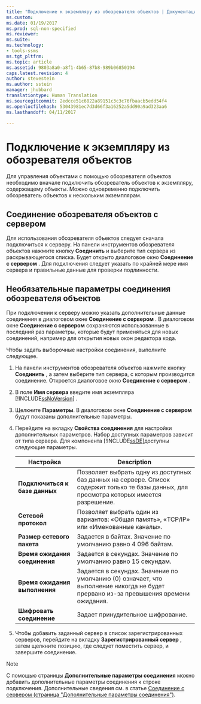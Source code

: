 ```yaml
---
title: "Подключение к экземпляру из обозревателя объектов | Документация Майкрософт"
ms.custom: 
ms.date: 01/19/2017
ms.prod: sql-non-specified
ms.reviewer: 
ms.suite: 
ms.technology:
- tools-ssms
ms.tgt_pltfrm: 
ms.topic: article
ms.assetid: 9803a8a0-a8f1-4b65-87b8-989b06850194
caps.latest.revision: 4
author: stevestein
ms.author: sstein
manager: jhubbard
translationtype: Human Translation
ms.sourcegitcommit: 2edcce51c6822a89151c3c3c76fbaacb5edd54f4
ms.openlocfilehash: 53043981ec7d3d66f3a16252a5dd90a9ad323aa6
ms.lasthandoff: 04/11/2017

---
```

# <a name="connect-to-an-instance-from-object-explorer"></a>Подключение к экземпляру из обозревателя объектов
Для управления объектами с помощью обозревателя объектов необходимо вначале подключить обозреватель объектов к экземпляру, содержащему объекты. Можно одновременно подключить обозреватель объектов к нескольким экземплярам.  
  
## <a name="connecting-object-explorer-to-a-server"></a>Соединение обозревателя объектов с сервером  
Для использования обозревателя объектов следует сначала подключиться к серверу. На панели инструментов обозревателя объектов нажмите кнопку **Соединить** и выберите тип сервера из раскрывающегося списка. Будет открыто диалоговое окно **Соединение с сервером** . Для подключения следует указать по крайней мере имя сервера и правильные данные для проверки подлинности.  
  
## <a name="optional-object-explorer-connection-settings"></a>Необязательные параметры соединения обозревателя объектов  
При подключении к серверу можно указать дополнительные данные соединения в диалоговом окне **Соединение с сервером** . В диалоговом окне **Соединение с сервером** сохраняются использованные в последний раз параметры, которые будут применяться для новых соединений, например для открытия новых окон редактора кода.  
  
Чтобы задать выборочные настройки соединения, выполните следующее.  
  
1.  На панели инструментов обозревателя объектов нажмите кнопку **Соединить** , а затем выберите тип сервера, с которым производится соединение. Откроется диалоговое окно **Соединение с сервером** .  
  
2.  В поле **Имя сервера** введите имя экземпляра [!INCLUDE[ssNoVersion](../../includes/ssnoversion_md.md)] .  
  
3.  Щелкните **Параметры**. В диалоговом окне **Соединение с сервером** будут показаны дополнительные параметры.  
  
4.  Перейдите на вкладку **Свойства соединения** для настройки дополнительных параметров. Набор доступных параметров зависит от типа сервера. Для компонента [!INCLUDE[ssDE](../../includes/ssde_md.md)]доступны следующие параметры.  
  
    |Настройка|Description|  
    |-----------|---------------|  
    |**Подключиться к базе данных**|Позволяет выбрать одну из доступных баз данных на сервере. Список содержит только те базы данных, для просмотра которых имеется разрешение.|  
    |**Сетевой протокол**|Позволяет выбрать один из вариантов: «Общая память», «TCP/IP» или «Именованные каналы».|  
    |**Размер сетевого пакета**|Задается в байтах. Значение по умолчанию равно 4 096 байтам.|  
    |**Время ожидания соединения**|Задается в секундах. Значение по умолчанию равно 15 секундам.|  
    |**Время ожидания выполнения**|Задается в секундах. Значение по умолчанию (0) означает, что выполнение никогда не будет прервано из-за превышения времени ожидания.|  
    |**Шифровать соединение**|Задает принудительное шифрование.|  
  
5.  Чтобы добавить заданный сервер в список зарегистрированных серверов, перейдите на вкладку **Зарегистрированный сервер** , затем щелкните позицию, где следует поместить сервер, и завершите соединение.  
  
> [!NOTE]  
> С помощью страницы **Дополнительные параметры соединения** можно добавить дополнительные параметры соединения к строке подключения. Дополнительные сведения см. в статье [Соединение с сервером (страница "Дополнительные параметры соединения")](../../ssms/f1-help/connect-to-server-additional-connection-parameters-page.md).  
  

